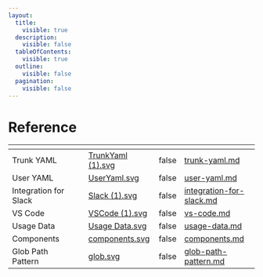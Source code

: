 ```yaml
---
layout:
  title:
    visible: true
  description:
    visible: false
  tableOfContents:
    visible: true
  outline:
    visible: false
  pagination:
    visible: false
---
```


# Reference

<table data-column-title-hidden data-view="cards"><thead><tr><th></th><th data-hidden></th><th data-hidden></th><th data-hidden data-card-cover data-type="files"></th><th data-hidden data-type="checkbox"></th><th data-hidden data-card-target data-type="content-ref"></th></tr></thead><tbody><tr><td>Trunk YAML</td><td></td><td></td><td><a href="../.gitbook/assets/TrunkYaml (1).svg">TrunkYaml (1).svg</a></td><td>false</td><td><a href="trunk-yaml.md">trunk-yaml.md</a></td></tr><tr><td>User YAML</td><td></td><td></td><td><a href="../.gitbook/assets/UserYaml.svg">UserYaml.svg</a></td><td>false</td><td><a href="user-yaml.md">user-yaml.md</a></td></tr><tr><td>Integration for Slack</td><td></td><td></td><td><a href="../.gitbook/assets/Slack (1).svg">Slack (1).svg</a></td><td>false</td><td><a href="integration-for-slack.md">integration-for-slack.md</a></td></tr><tr><td>VS Code</td><td></td><td></td><td><a href="../.gitbook/assets/VSCode (1).svg">VSCode (1).svg</a></td><td>false</td><td><a href="vs-code.md">vs-code.md</a></td></tr><tr><td>Usage Data</td><td></td><td></td><td><a href="../.gitbook/assets/Usage Data.svg">Usage Data.svg</a></td><td>false</td><td><a href="usage-data.md">usage-data.md</a></td></tr><tr><td>Components</td><td></td><td></td><td><a href="../.gitbook/assets/components.svg">components.svg</a></td><td>false</td><td><a href="components.md">components.md</a></td></tr><tr><td>Glob Path Pattern</td><td></td><td></td><td><a href="../.gitbook/assets/glob.svg">glob.svg</a></td><td>false</td><td><a href="glob-path-pattern.md">glob-path-pattern.md</a></td></tr></tbody></table>
